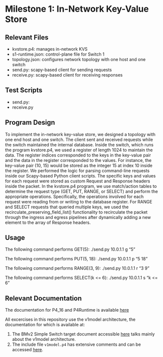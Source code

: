 # Milestone 1: In-Network Key-Value Store

## Relevant Files

* kvstore.p4: manages in-network KVS
* s1-runtime.json: control-plane file for Switch 1
* topology.json: configures network topology with one host and one switch
* send.py: scapy-based client for sending requests
* receive.py: scapy-based client for receiving responses

## Test Scripts

* send.py:
* receive.py

## Program Design

To implement the in-network key-value store, we designed a topology with one end host and one switch. The client sent and received requests while the switch maintained the internal database. Inside the switch, which runs the program kvstore.p4, we used a register of length 1024 to maintain the data. The register indices corresponded to the keys in the key-value pair and the data in the register corresponded to the values. For instance, the key-value pair (10, 15) would be stored as the integer 15 at index 10 inside the register. We performed the logic for parsing command-line requests inside our Scapy-based Python client scripts. The specific keys and values for each request were stored as custom Request and Response headers inside the packet. In the kvstore.p4 program, we use match/action tables to determine the request type (GET, PUT, RANGE, or SELECT) and perform the appropriate operations. Specifically, the operations involved for each request were reading from or writing to the database register. For RANGE and SELECT requests that queried multiple keys, we used the recirculate_preserving_field_list() functionality to recirculate the packet through the ingress and egress pipelines after dynamically adding a new element to the array of Response headers. 

## Usage

The following command performs GET(5):
./send.py 10.0.1.1 g “5”

The following command performs PUT(5, 18):
./send.py 10.0.1.1 p “5 18”

The following command performs RANGE(3, 9):
./send.py 10.0.1.1 r “3 9”

The following command performs SELECT(k <= 6):
./send.py 10.0.1.1 s “k <= 6”

## Relevant Documentation

The documentation for P4_16 and P4Runtime is available [here](https://p4.org/specs/)

All excercises in this repository use the v1model architecture, the documentation for which is available at:
1. The BMv2 Simple Switch target document accessible [here](https://github.com/p4lang/behavioral-model/blob/master/docs/simple_switch.md) talks mainly about the v1model architecture.
2. The include file `v1model.p4` has extensive comments and can be accessed [here](https://github.com/p4lang/p4c/blob/master/p4include/v1model.p4).
